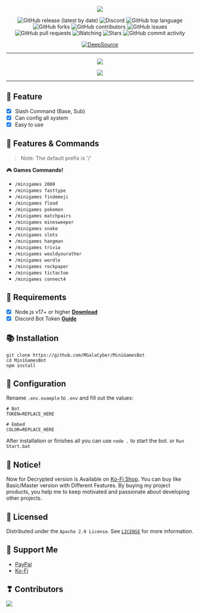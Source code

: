 <p align="center">
<img src="https://capsule-render.vercel.app/api?type=waving&color=gradient&height=200&section=header&text=MiniGamesBot&fontSize=80&fontAlignY=35&animation=twinkling&fontColor=gradient"/> </a> 
</p>

<div align="center">
  
  ![GitHub release (latest by date)](https://img.shields.io/github/v/release/MGalaCyber/MiniGamesBot?style=for-the-badge)
  ![Discord](https://img.shields.io/discord/826406117658853417?logo=discord&style=for-the-badge)
  ![GitHub top language](https://img.shields.io/github/languages/top/MGalaCyber/MiniGamesBot?logo=javascript&style=for-the-badge)
  ![GitHub forks](https://img.shields.io/github/forks/MGalaCyber/MiniGamesBot?logo=github&style=for-the-badge)
  ![GitHub contributors](https://img.shields.io/github/contributors/MGalaCyber/MiniGamesBot?logo=github&style=for-the-badge)
  ![GitHub issues](https://img.shields.io/github/issues/MGalaCyber/MiniGamesBot?logo=github&style=for-the-badge)
  ![GitHub pull requests](https://img.shields.io/github/issues-pr/MGalaCyber/MiniGamesBot?logo=github&style=for-the-badge)
  ![Watching](https://img.shields.io/github/watchers/MGalaCyber/MiniGamesBot?style=for-the-badge)
  ![Stars](https://img.shields.io/github/stars/MGalaCyber/MiniGamesBot?style=for-the-badge)
  ![GitHub commit activity](https://img.shields.io/github/commit-activity/m/MGalaCyber/MiniGamesBot?style=for-the-badge)
  
</div>

<div align="center">

[![DeepSource](https://deepsource.io/gh/MGalaCyber/MiniGamesBot.svg/?label=active+issues&show_trend=true&token=vmwTEHQFGMlG6rjbmPBk-COL)](https://deepsource.io/gh/MGalaCyber/MiniGamesBot/?ref=repository-badge)

</div>

----------

<p align="center"> 
  <a href="https://discord.gg/VzGNhtmmfB" target="_blank"> <img src="https://discordapp.com/api/guilds/826406117658853417/widget.png?style=banner2"/> </a> 
</p>

<p align="center"> 
  <a href="https://ko-fi.com/galaxd1274" target="_blank"> <img src="https://ko-fi.com/img/githubbutton_sm.svg"/> </a>
</p>

----------

## 📑 Feature
- [x] Slash Command (Base, Sub)
- [x] Can config all system
- [x] Easy to use

## 🔩 Features & Commands

> Note: The default prefix is '/'

🎮 **Games Commands!**
- `/minigames 2080`
- `/minigames fasttype`
- `/minigames findemoji`
- `/minigames flood`
- `/minigames pokemon`
- `/minigames matchpairs`
- `/minigames minesweeper`
- `/minigames snake`
- `/minigames slots`
- `/minigames hangman`
- `/minigames trivia`
- `/minigames wouldyourather`
- `/minigames wordle`
- `/minigames rockpaper`
- `/minigames tictactoe`
- `/minigames connect4`

## 📎 Requirements

- [x] Node.js v17+ or higher **[Download](https://nodejs.org/en/download/)**
- [x] Discord Bot Token **[Guide](https://discordjs.guide/preparations/setting-up-a-bot-application.html#creating-your-bot)**

## 📚 Installation

```
git clone https://github.com/MGalaCyber/MiniGamesBot
cd MiniGamesBot
npm install
```

## 📄 Configuration

Rename `.env.example` to `.env` and fill out the values:

```.env
# Bot
TOKEN=REPLACE_HERE

# Embed
COLOR=REPLACE_HERE
```
After installation or finishes all you can use `node .` to start the bot. or `Run Start.bat`

## 🔔 Notice!
Now for Decrypted version is Available on [Ko-Fi Shop](https://ko-fi.com/galaxd1274/shop). You can buy like Basic/Master version with Different Features. By buying my project products, you help me to keep motivated and passionate about developing other projects.

## 🔐 Licensed

Distributed under the `Apache 2.0 License`. See [`LICENSE`](https://github.com/MGalaCyber/MinigamesBot/blob/master/LICENSE) for more information.

## 💝 Support Me

- [PayPal](https://paypal.me/IBManggala)
- [Ko-Fi](https://ko-fi.com/galaxd1274)

## ❣ Contributors

<a href="https://github.com/MGalaCyber/MinigamesBot/graphs/contributors">
  <img src="https://contributors-img.web.app/image?repo=MGalaCyber/MinigamesBot" />
</a>
